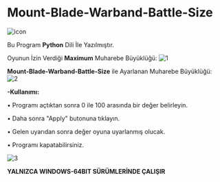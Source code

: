 # Mount-Blade-Warband-Battle-Size

![icon](https://user-images.githubusercontent.com/84701901/146521776-a305c0e5-9d03-47c0-80b5-269bd5af6dea.png)

Bu Program **Python** Dili İle Yazılmıştır.

Oyunun İzin Verdiği **Maximum** Muharebe Büyüklüğü:
![1](https://user-images.githubusercontent.com/84701901/146522011-5ea4d956-c0f9-4baf-ab83-700d43d12d45.png)

**Mount-Blade-Warband-Battle-Size** ile Ayarlanan Muharebe Büyüklüğü:
![2](https://user-images.githubusercontent.com/84701901/146523737-6e0ff8c8-f49e-41ba-87c7-7b3170969e8d.png)

**-Kullanımı:**

• Programı açtıktan sonra 0 ile 100 arasında bir değer belirleyin.

• Daha sonra "Apply" butonuna tıklayın.

• Gelen uyarıdan sonra değer oyuna uyarlanmış olucak.

• Programı kapatabilirsiniz.

![3](https://user-images.githubusercontent.com/84701901/146525031-efd7466e-9eb8-4904-8207-2a8898196e8e.png)

**YALNIZCA WINDOWS-64BIT SÜRÜMLERİNDE ÇALIŞIR**
